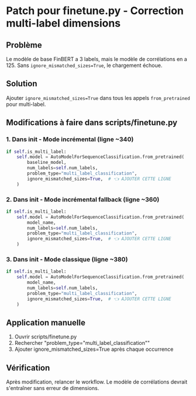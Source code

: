 # Patch pour finetune.py - Correction multi-label dimensions

## Problème
Le modèle de base FinBERT a 3 labels, mais le modèle de corrélations en a 125.
Sans `ignore_mismatched_sizes=True`, le chargement échoue.

## Solution
Ajouter `ignore_mismatched_sizes=True` dans tous les appels `from_pretrained` pour multi-label.

## Modifications à faire dans scripts/finetune.py

### 1. Dans __init__ - Mode incrémental (ligne ~340)
```python
if self.is_multi_label:
    self.model = AutoModelForSequenceClassification.from_pretrained(
        baseline_model,
        num_labels=self.num_labels,
        problem_type="multi_label_classification",
        ignore_mismatched_sizes=True,  # 👈 AJOUTER CETTE LIGNE
    )
```

### 2. Dans __init__ - Mode incrémental fallback (ligne ~360)
```python
if self.is_multi_label:
    self.model = AutoModelForSequenceClassification.from_pretrained(
        model_name,
        num_labels=self.num_labels,
        problem_type="multi_label_classification",
        ignore_mismatched_sizes=True,  # 👈 AJOUTER CETTE LIGNE
    )
```

### 3. Dans __init__ - Mode classique (ligne ~380)
```python
if self.is_multi_label:
    self.model = AutoModelForSequenceClassification.from_pretrained(
        model_name,
        num_labels=self.num_labels,
        problem_type="multi_label_classification",
        ignore_mismatched_sizes=True,  # 👈 AJOUTER CETTE LIGNE
    )
```

## Application manuelle
1. Ouvrir scripts/finetune.py
2. Rechercher "problem_type=\"multi_label_classification\""
3. Ajouter ignore_mismatched_sizes=True après chaque occurrence

## Vérification
Après modification, relancer le workflow. Le modèle de corrélations devrait s'entraîner sans erreur de dimensions.
